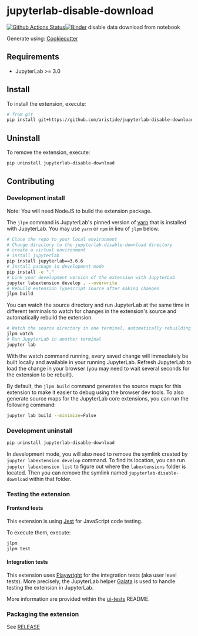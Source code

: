 # jupyterlab-disable-download

[![Github Actions Status](https://github.com/aristide/jupyterlab-disable-download/workflows/Build/badge.svg)](https://github.com/aristide/jupyterlab-disable-download/actions/workflows/build.yml)[![Binder](https://mybinder.org/badge_logo.svg)](https://mybinder.org/v2/gh/aristide/jupyterlab-disable-download/main?urlpath=lab)
disable data download from notebook

Generate using: [Cookiecutter](https://github.com/jupyterlab/extension-cookiecutter-ts)

## Requirements

-   JupyterLab >= 3.0

## Install

To install the extension, execute:

```bash
# from git
pip install git+https://github.com/aristide/jupyterlab-disable-download.git#egg=jupyterlab-disable-download
```

## Uninstall

To remove the extension, execute:

```bash
pip uninstall jupyterlab-disable-download
```

## Contributing

### Development install

Note: You will need NodeJS to build the extension package.

The `jlpm` command is JupyterLab's pinned version of
[yarn](https://yarnpkg.com/) that is installed with JupyterLab. You may use
`yarn` or `npm` in lieu of `jlpm` below.

```bash
# Clone the repo to your local environment
# Change directory to the jupyterlab-disable-download directory
# create a virtual environment
# install jupyterlab
pip install jupyterlab==3.6.6
# Install package in development mode
pip install -e "."
# Link your development version of the extension with JupyterLab
jupyter labextension develop . --overwrite
# Rebuild extension Typescript source after making changes
jlpm build
```

You can watch the source directory and run JupyterLab at the same time in different terminals to watch for changes in the extension's source and automatically rebuild the extension.

```bash
# Watch the source directory in one terminal, automatically rebuilding when needed
jlpm watch
# Run JupyterLab in another terminal
jupyter lab
```

With the watch command running, every saved change will immediately be built locally and available in your running JupyterLab. Refresh JupyterLab to load the change in your browser (you may need to wait several seconds for the extension to be rebuilt).

By default, the `jlpm build` command generates the source maps for this extension to make it easier to debug using the browser dev tools. To also generate source maps for the JupyterLab core extensions, you can run the following command:

```bash
jupyter lab build --minimize=False
```

### Development uninstall

```bash
pip uninstall jupyterlab-disable-download
```

In development mode, you will also need to remove the symlink created by `jupyter labextension develop`
command. To find its location, you can run `jupyter labextension list` to figure out where the `labextensions`
folder is located. Then you can remove the symlink named `jupyterlab-disable-download` within that folder.

### Testing the extension

#### Frontend tests

This extension is using [Jest](https://jestjs.io/) for JavaScript code testing.

To execute them, execute:

```sh
jlpm
jlpm test
```

#### Integration tests

This extension uses [Playwright](https://playwright.dev/docs/intro/) for the integration tests (aka user level tests).
More precisely, the JupyterLab helper [Galata](https://github.com/jupyterlab/jupyterlab/tree/master/galata) is used to handle testing the extension in JupyterLab.

More information are provided within the [ui-tests](./ui-tests/README.md) README.

### Packaging the extension

See [RELEASE](RELEASE.md)
